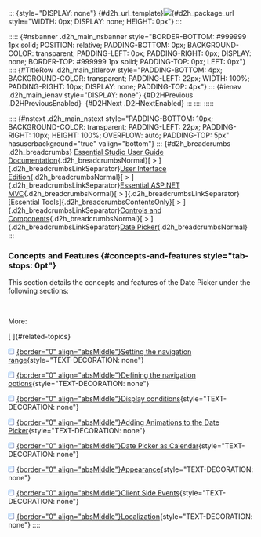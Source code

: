::: {style="DISPLAY: none"}
[](ms-xhelp:///?Id=d2h_url_template){#d2h_url_template}![](!package_url!){#d2h_package_url style="WIDTH: 0px; DISPLAY: none; HEIGHT: 0px"}
:::

::::: {#nsbanner .d2h_main_nsbanner style="BORDER-BOTTOM: #999999 1px solid; POSITION: relative; PADDING-BOTTOM: 0px; BACKGROUND-COLOR: transparent; PADDING-LEFT: 0px; PADDING-RIGHT: 0px; DISPLAY: none; BORDER-TOP: #999999 1px solid; PADDING-TOP: 0px; LEFT: 0px"}
:::: {#TitleRow .d2h_main_titlerow style="PADDING-BOTTOM: 4px; BACKGROUND-COLOR: transparent; PADDING-LEFT: 22px; WIDTH: 100%; PADDING-RIGHT: 10px; DISPLAY: none; PADDING-TOP: 4px"}
::: {#ienav .d2h_main_ienav style="DISPLAY: none"}
[](ms-xhelp:///?Id=a9d697f8-808c-4bf8-ac2a-7973b3054105){#D2HPrevious .D2HPreviousEnabled}  [](ms-xhelp:///?Id=26ae36db-cad6-46f4-874d-c9ef689e1135){#D2HNext .D2HNextEnabled}
:::
::::
:::::

:::: {#nstext .d2h_main_nstext style="PADDING-BOTTOM: 10px; BACKGROUND-COLOR: transparent; PADDING-LEFT: 22px; PADDING-RIGHT: 10px; HEIGHT: 100%; OVERFLOW: auto; PADDING-TOP: 5px" hasuserbackground="true" valign="bottom"}
::: {#d2h_breadcrumbs .d2h_breadcrumbs}
[Essential Studio User Guide Documentation](ms-xhelp:///?Id=12457748-09e3-4d74-a240-8e049cedf030){.d2h_breadcrumbsNormal}[ \> ]{.d2h_breadcrumbsLinkSeparator}[User Interface Edition](ms-xhelp:///?Id=c29296b7-531c-413b-a0ec-488ca1f7f669){.d2h_breadcrumbsNormal}[ \> ]{.d2h_breadcrumbsLinkSeparator}[Essential ASP.NET MVC](ms-xhelp:///?Id=4b14e7d1-65c4-4f67-b1aa-2c37709905a5){.d2h_breadcrumbsNormal}[ \> ]{.d2h_breadcrumbsLinkSeparator}[Essential Tools]{.d2h_breadcrumbsContentsOnly}[ \> ]{.d2h_breadcrumbsLinkSeparator}[Controls and Components](ms-xhelp:///?Id=f0af2fff-6f00-4ca4-85a6-54e41ac5dc96){.d2h_breadcrumbsNormal}[ \> ]{.d2h_breadcrumbsLinkSeparator}[Date Picker](ms-xhelp:///?Id=4b500e33-59f4-4b16-aaff-d790041a83ae){.d2h_breadcrumbsNormal}
:::

### Concepts and Features {#concepts-and-features style="tab-stops: 0pt"}

This section details the concepts and features of the Date Picker under the following sections:

 

More:

[ ]{#related-topics}

[![](button.gif){border="0" align="absMiddle"}Setting the navigation range](ms-xhelp:///?Id=b335e72a-6218-4235-ab23-e86293008af9){style="TEXT-DECORATION: none"}

[![](button.gif){border="0" align="absMiddle"}Defining the navigation options](ms-xhelp:///?Id=3132d822-51ef-4cdc-8c57-d1641c5f6b4c){style="TEXT-DECORATION: none"}

[![](button.gif){border="0" align="absMiddle"}Display conditions](ms-xhelp:///?Id=2477e9ad-0767-4aab-add5-8a4b086a17eb){style="TEXT-DECORATION: none"}

[![](button.gif){border="0" align="absMiddle"}Adding Animations to the Date Picker](ms-xhelp:///?Id=24acd8ae-3055-4239-b94b-a7c7ff5bb666){style="TEXT-DECORATION: none"}

[![](button.gif){border="0" align="absMiddle"}Date Picker as Calendar](ms-xhelp:///?Id=73bdc81f-4aa0-436a-8b98-0213baf69ef4){style="TEXT-DECORATION: none"}

[![](button.gif){border="0" align="absMiddle"}Appearance](ms-xhelp:///?Id=f1f8209c-78c8-4301-bca5-6452d796e024){style="TEXT-DECORATION: none"}

[![](button.gif){border="0" align="absMiddle"}Client Side Events](ms-xhelp:///?Id=0fbf8221-a7a2-4711-9c78-18d253ef84f5){style="TEXT-DECORATION: none"}

[![](button.gif){border="0" align="absMiddle"}Localization](ms-xhelp:///?Id=f3e4032f-018f-4d64-a4c4-bf76d9acecde){style="TEXT-DECORATION: none"}
::::
